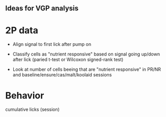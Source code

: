 ## Ideas for VGP analysis

# 2P data
- Align signal to first lick after pump on

- Classify cells as "nutrient responsive" based on signal going up/down after lick (paried t-test or Wilcoxon signed-rank test)
- Look at number of cells beeing that are "nutrient responsive" in PR/NR and baseline/ensure/cas/malt/koolaid sessions



# Behavior 
cumulative licks (session)


